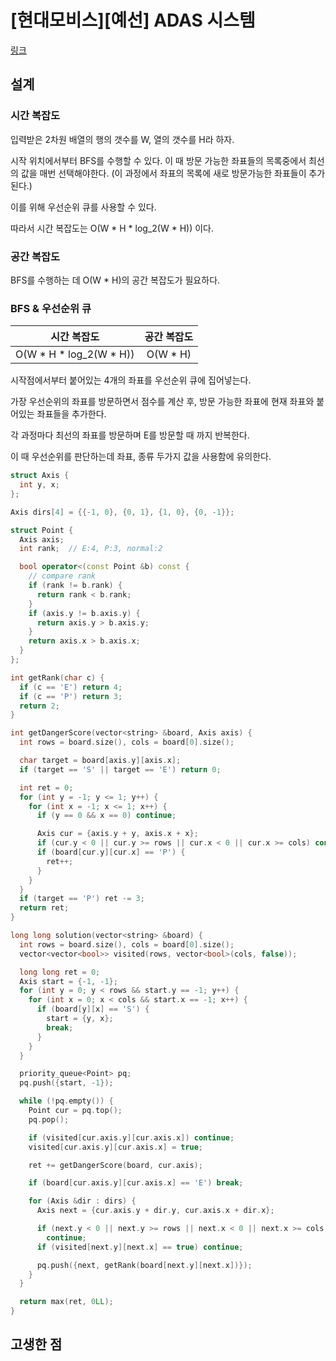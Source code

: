 # [현대모비스][예선] ADAS 시스템

[링크](https://level.goorm.io/exam/152116/%ED%98%84%EB%8C%80%EB%AA%A8%EB%B9%84%EC%8A%A4-%EC%98%88%EC%84%A0-adas-%EC%8B%9C%EC%8A%A4%ED%85%9C/quiz/1)

## 설계

### 시간 복잡도

입력받은 2차원 배열의 행의 갯수를 W, 열의 갯수를 H라 하자.

시작 위치에서부터 BFS를 수행할 수 있다. 이 때 방문 가능한 좌표들의 목록중에서 최선의 값을 매번 선택해야한다. (이 과정에서 좌표의 목록에 새로 방문가능한 좌표들이 추가된다.)

이를 위해 우선순위 큐를 사용할 수 있다.

따라서 시간 복잡도는 O(W \* H \* log_2(W \* H)) 이다.

### 공간 복잡도

BFS를 수행하는 데 O(W \* H)의 공간 복잡도가 필요하다.

### BFS & 우선순위 큐

|        시간 복잡도         | 공간 복잡도 |
| :------------------------: | :---------: |
| O(W \* H \* log_2(W \* H)) |  O(W \* H)  |

시작점에서부터 붙어있는 4개의 좌표를 우선순위 큐에 집어넣는다.

가장 우선순위의 좌표를 방문하면서 점수를 계산 후, 방문 가능한 좌표에 현재 좌표와 붙어있는 좌표들을 추가한다.

각 과정마다 최선의 좌표를 방문하며 E를 방문할 때 까지 반복한다.

이 때 우선순위를 판단하는데 좌표, 종류 두가지 값을 사용함에 유의한다.

```cpp
struct Axis {
  int y, x;
};

Axis dirs[4] = {{-1, 0}, {0, 1}, {1, 0}, {0, -1}};

struct Point {
  Axis axis;
  int rank;  // E:4, P:3, normal:2

  bool operator<(const Point &b) const {
    // compare rank
    if (rank != b.rank) {
      return rank < b.rank;
    }
    if (axis.y != b.axis.y) {
      return axis.y > b.axis.y;
    }
    return axis.x > b.axis.x;
  }
};

int getRank(char c) {
  if (c == 'E') return 4;
  if (c == 'P') return 3;
  return 2;
}

int getDangerScore(vector<string> &board, Axis axis) {
  int rows = board.size(), cols = board[0].size();

  char target = board[axis.y][axis.x];
  if (target == 'S' || target == 'E') return 0;

  int ret = 0;
  for (int y = -1; y <= 1; y++) {
    for (int x = -1; x <= 1; x++) {
      if (y == 0 && x == 0) continue;

      Axis cur = {axis.y + y, axis.x + x};
      if (cur.y < 0 || cur.y >= rows || cur.x < 0 || cur.x >= cols) continue;
      if (board[cur.y][cur.x] == 'P') {
        ret++;
      }
    }
  }
  if (target == 'P') ret -= 3;
  return ret;
}

long long solution(vector<string> &board) {
  int rows = board.size(), cols = board[0].size();
  vector<vector<bool>> visited(rows, vector<bool>(cols, false));

  long long ret = 0;
  Axis start = {-1, -1};
  for (int y = 0; y < rows && start.y == -1; y++) {
    for (int x = 0; x < cols && start.x == -1; x++) {
      if (board[y][x] == 'S') {
        start = {y, x};
        break;
      }
    }
  }

  priority_queue<Point> pq;
  pq.push({start, -1});

  while (!pq.empty()) {
    Point cur = pq.top();
    pq.pop();

    if (visited[cur.axis.y][cur.axis.x]) continue;
    visited[cur.axis.y][cur.axis.x] = true;

    ret += getDangerScore(board, cur.axis);

    if (board[cur.axis.y][cur.axis.x] == 'E') break;

    for (Axis &dir : dirs) {
      Axis next = {cur.axis.y + dir.y, cur.axis.x + dir.x};

      if (next.y < 0 || next.y >= rows || next.x < 0 || next.x >= cols)
        continue;
      if (visited[next.y][next.x] == true) continue;

      pq.push({next, getRank(board[next.y][next.x])});
    }
  }

  return max(ret, 0LL);
}
```

## 고생한 점
